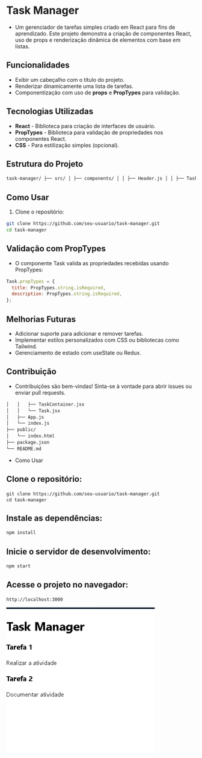 # Task Manager

 - Um gerenciador de tarefas simples criado em React para fins de aprendizado. Este projeto demonstra a criação de componentes React, uso de props e renderização dinâmica de elementos com base em listas.

## Funcionalidades

- Exibir um cabeçalho com o título do projeto.
- Renderizar dinamicamente uma lista de tarefas.
- Componentização com uso de **props** e **PropTypes** para validação.

## Tecnologias Utilizadas

- **React** - Biblioteca para criação de interfaces de usuário.
- **PropTypes** - Biblioteca para validação de propriedades nos componentes React.
- **CSS** - Para estilização simples (opcional).

## Estrutura do Projeto

```bash
task-manager/ ├── src/ │ ├── components/ │ │ ├── Header.js │ │ ├── TaskContainer.jsx │ │ └── Task.jsx │ ├── App.js │ └── index.js ├── public/ │ └── index.html ├── package.json └── README.md
```

## Como Usar

1. Clone o repositório:

```bash
git clone https://github.com/seu-usuario/task-manager.git
cd task-manager
```

## Validação com PropTypes

 - O componente Task valida as propriedades recebidas usando PropTypes:

```jsx
Task.propTypes = {
  title: PropTypes.string.isRequired,
  description: PropTypes.string.isRequired,
};
```

## Melhorias Futuras

 - Adicionar suporte para adicionar e remover tarefas.
 - Implementar estilos personalizados com CSS ou bibliotecas como Tailwind.
 - Gerenciamento de estado com useState ou Redux.

## Contribuição

 - Contribuições são bem-vindas! Sinta-se à vontade para abrir issues ou enviar pull requests.

```bash
│   │   ├── TaskContainer.jsx
│   │   └── Task.jsx
│   ├── App.js
│   └── index.js
├── public/
│   └── index.html
├── package.json
└── README.md
```

 - Como Usar
 
## Clone o repositório:

```git
git clone https://github.com/seu-usuario/task-manager.git
cd task-manager
```

## Instale as dependências:

```bash
npm install
```
## Inicie o servidor de desenvolvimento:

```bash
npm start
```

## Acesse o projeto no navegador:

```arduino
http://localhost:3000
```

![alt text](image-1.png)